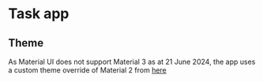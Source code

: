 # Task app

## Theme

As Material UI does not support Material 3 as at 21 June 2024, the app uses a custom theme override of Material 2 from [here](https://github.com/ZakAlbert/react-material-you-theme)
